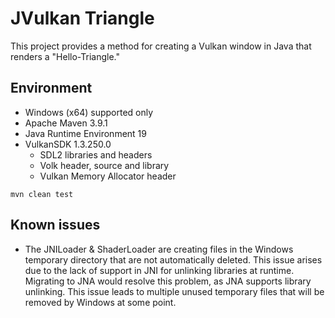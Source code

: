 # JVulkan Triangle

This project provides a method for creating a Vulkan window in Java that renders a "Hello-Triangle."

## Environment

* Windows (x64) supported only
* Apache Maven 3.9.1
* Java Runtime Environment 19
* VulkanSDK 1.3.250.0
  * SDL2 libraries and headers
  * Volk header, source and library
  * Vulkan Memory Allocator header

```shell
mvn clean test
```

## Known issues

* The JNILoader & ShaderLoader are creating files in the Windows temporary directory that are not automatically deleted. This issue arises due to the lack of support in JNI for unlinking libraries at runtime. Migrating to JNA would resolve this problem, as JNA supports library unlinking. This issue leads to multiple unused temporary files that will be removed by Windows at some point.
